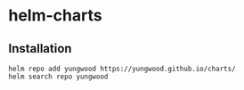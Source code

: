 # helm-charts

## Installation

```
helm repo add yungwood https://yungwood.github.io/charts/
helm search repo yungwood
```
